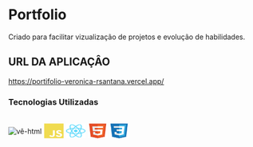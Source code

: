 # Portfolio
Criado para facilitar vizualização de projetos e evolução de habilidades.

## URL DA APLICAÇÂO 
https://portifolio-veronica-rsantana.vercel.app/


### Tecnologias Utilizadas

 <div style="display: inline_block"><br>
     <img align="center" alt="vê-html"height="30" width="40" src="https://cdn.jsdelivr.net/gh/devicons/devicon/icons/html5/html5-plain-wordmark.svg" />
      <img align="center" alt="vê-Js" height="30" width="40" src="https://raw.githubusercontent.com/devicons/devicon/master/icons/javascript/javascript-plain.svg">
      <img align="center" alt="vê-React" height="30" width="40" src="https://raw.githubusercontent.com/devicons/devicon/master/icons/react/react-original.svg">
      <img align="center" alt="Vê-HTML" height="30" width="40" src="https://raw.githubusercontent.com/devicons/devicon/master/icons/html5/html5-original.svg">
      <img align="center" alt="Vê-CSS" height="30" width="40" src="https://raw.githubusercontent.com/devicons/devicon/master/icons/css3/css3-original.svg"> 
  </div>


